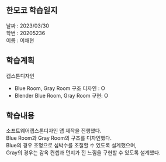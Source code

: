 한모코 학습일지
--
날짜 : 2023/03/30<br>
학번 : 20205236<br>
이름 : 이채현

학습계획
---
캡스톤디자인
- Blue Room, Gray Room 구조 디자인 : O
- Blender Blue Room, Gray Room 구현: O

학습내용
---
소프트웨어캡스톤디자인 맵 제작을 진행했다.<br>
Blue Room과 Gray Room의 구조를 디자인했다.<br>
Blue의 경우 조명으로 심박수를 조절할 수 있도록 설계했으며,<br>
Gray의 경우는 감옥 컨셉과 먼지가 낀 느낌을 구현할 수 있도록 설계했다.
